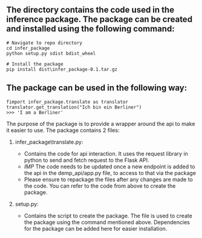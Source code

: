 ## The directory contains the code used in the inference package. The package can be created and installed using the following command:

```
# Navigate to repo directory
cd infer_package
python setup.py sdist bdist_wheel

# Install the package
pip install dist\infer_package-0.1.tar.gz
```

## The package can be used in the following way:

```
fimport infer_package.translate as translator
translator.get_translation("Ich bin ein Berliner")
>>> 'I am a Berliner'
```

The purpose of the package is to provide a wrapper around the api to make it easier to use. The package contains 2 files:

1. infer_package\translate.py: 
    - Contains the code for api interaction. It uses the request library in python to send and fetch request to the Flask API. 
    - *IMP* The code needs to be updated once a new endpoint is added to the api in the demp_api/app.py file, to access to that via the package
    - Please ensure to repackage the files after any changes are made to the code. You can refer to the code from above to create the package.

2. setup.py:
    - Contains the script to create the package. The file is used to create the package using the command mentioned above. Dependencies for the package can be added here for easier installation. 
